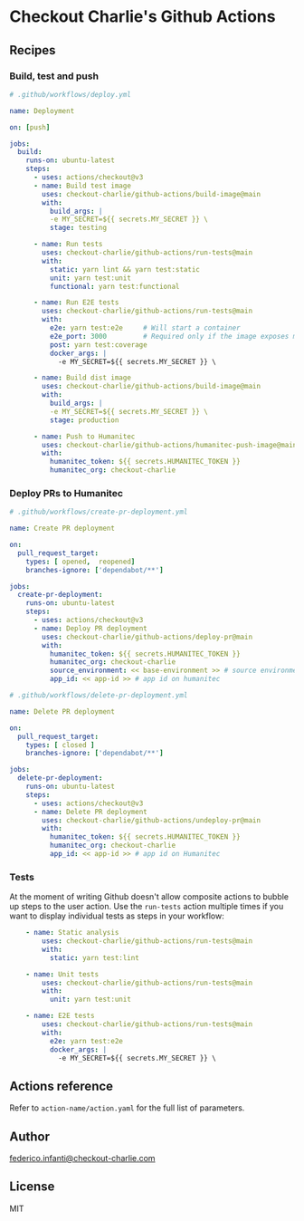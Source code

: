 # Checkout Charlie's Github Actions

## Recipes

### Build, test and push

```yaml
# .github/workflows/deploy.yml

name: Deployment

on: [push]

jobs:
  build:
    runs-on: ubuntu-latest
    steps:
      - uses: actions/checkout@v3
      - name: Build test image
        uses: checkout-charlie/github-actions/build-image@main
        with:
          build_args: |
          -e MY_SECRET=${{ secrets.MY_SECRET }} \
          stage: testing

      - name: Run tests
        uses: checkout-charlie/github-actions/run-tests@main
        with:
          static: yarn lint && yarn test:static
          unit: yarn test:unit
          functional: yarn test:functional

      - name: Run E2E tests
        uses: checkout-charlie/github-actions/run-tests@main
        with:
          e2e: yarn test:e2e     # Will start a container
          e2e_port: 3000         # Required only if the image exposes multiple ports
          post: yarn test:coverage
          docker_args: | 
            -e MY_SECRET=${{ secrets.MY_SECRET }} \

      - name: Build dist image
        uses: checkout-charlie/github-actions/build-image@main
        with:
          build_args: |
          -e MY_SECRET=${{ secrets.MY_SECRET }} \
          stage: production

      - name: Push to Humanitec
        uses: checkout-charlie/github-actions/humanitec-push-image@main
        with:
          humanitec_token: ${{ secrets.HUMANITEC_TOKEN }}
          humanitec_org: checkout-charlie

```

### Deploy PRs to Humanitec

```yaml
# .github/workflows/create-pr-deployment.yml

name: Create PR deployment

on:
  pull_request_target:
    types: [ opened,  reopened]
    branches-ignore: ['dependabot/**']

jobs:
  create-pr-deployment:
    runs-on: ubuntu-latest
    steps:
      - uses: actions/checkout@v3
      - name: Deploy PR deployment
        uses: checkout-charlie/github-actions/deploy-pr@main
        with:
          humanitec_token: ${{ secrets.HUMANITEC_TOKEN }}
          humanitec_org: checkout-charlie
          source_environment: << base-environment >> # source environment where to clone from
          app_id: << app-id >> # app id on humanitec

```

```yaml
# .github/workflows/delete-pr-deployment.yml

name: Delete PR deployment

on:
  pull_request_target:
    types: [ closed ]
    branches-ignore: ['dependabot/**']

jobs:
  delete-pr-deployment:
    runs-on: ubuntu-latest
    steps:
      - uses: actions/checkout@v3
      - name: Delete PR deployment
        uses: checkout-charlie/github-actions/undeploy-pr@main
        with:
          humanitec_token: ${{ secrets.HUMANITEC_TOKEN }}
          humanitec_org: checkout-charlie
          app_id: << app-id >> # app id on Humanitec

```

### Tests

At the moment of writing Github doesn't allow composite actions to bubble up steps to the user action.
Use the `run-tests` action multiple times if you want to display individual tests as steps in your workflow:

```yaml
    - name: Static analysis
        uses: checkout-charlie/github-actions/run-tests@main
        with:
          static: yarn test:lint

    - name: Unit tests
        uses: checkout-charlie/github-actions/run-tests@main
        with:
          unit: yarn test:unit

    - name: E2E tests
        uses: checkout-charlie/github-actions/run-tests@main
        with:
          e2e: yarn test:e2e
          docker_args: |
            -e MY_SECRET=${{ secrets.MY_SECRET }} \
```

## Actions reference

Refer to `action-name/action.yaml` for the full list of parameters.

## Author

federico.infanti@checkout-charlie.com

## License

MIT


